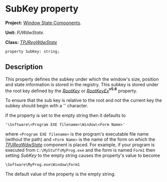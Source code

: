 # SubKey property #

**Project:** [Window State Components](WindowStateComponents.md).

**Unit:** _PJWdwState_.

**Class:** _[TPJRegWdwState](TPJRegWdwState.md)_

```
property SubKey: string;
```

## Description ##

This property defines the subkey under which the window's size, position and state information is stored in the registry. This subkey is stored under the root key defined by the _[RootKey](TPJRegWdwStateRootKey.md)_ or _[RootKeyEx](TPJRegWdwStateRootKeyEx.md)_**<sup>v5.6</sup>** property.

To ensure that the sub key is relative to the root and not the current key the subkey should begin with a '\' character.

If the property is set to the empty string then it defaults to

`'\Software\<Program EXE filename>\Window\<Form Name>'`

where `<Program EXE filename>` is the program's executable file name (without the path) and `<Form Name>` is the name of the form on which the _[TPJRegWdwState](TPJRegWdwState.md)_ component is placed. For example, if your program is executed from `C:\MyStuff\MyProg.exe` and the form is named `Form1` then setting _SubKey_ to the empty string causes the property's value to become

`\Software\MyProg.exe\Window\Form1`

The default value of the property is the empty string.